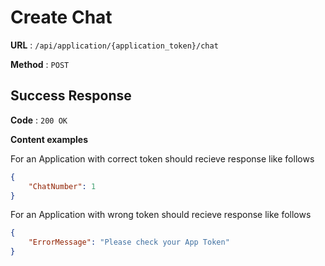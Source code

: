 # Create Chat

**URL** : `/api/application/{application_token}/chat`

**Method** : `POST`

## Success Response

**Code** : `200 OK`

**Content examples**

For an Application with correct token should recieve response like follows

```json
{
  	"ChatNumber": 1
}
```

For an Application with wrong token should recieve response like follows

```json
{
	"ErrorMessage": "Please check your App Token"
}
```
